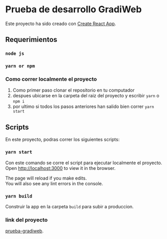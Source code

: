# Prueba de desarrollo GradiWeb

Este proyecto ha sido creado con [Create React App](https://github.com/facebook/create-react-app).

## Requerimientos

### `node js`
### `yarn or npm`

### Como correr localmente el proyecto

1. Como primer paso clonar el repositorio en tu computador
2. despues ubicarse en la carpeta del raiz del proyecto y escribir `yarn` o `npm i`
3. por ultimo si todos los pasos anteriores han salido bien correr `yarn start`

## Scripts

En este proyecto, podras correr los siguientes scripts:

### `yarn start`

Con este comando se corre el script para ejecutar localmente el proyecto.\
Open [http://localhost:3000](http://localhost:3000) to view it in the browser.

The page will reload if you make edits.\
You will also see any lint errors in the console.

### `yarn build`

Construir la app en la carpeta `build` para subir a produccion.

### link del proyecto

[prueba-gradiweb](https://prueba-gradiweb-a23ea.web.app/).
